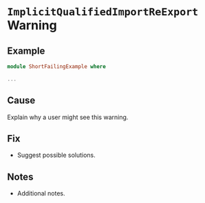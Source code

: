 # `ImplicitQualifiedImportReExport` Warning

## Example

```purescript
module ShortFailingExample where

...
```

## Cause

Explain why a user might see this warning.

## Fix

- Suggest possible solutions.

## Notes

- Additional notes.
